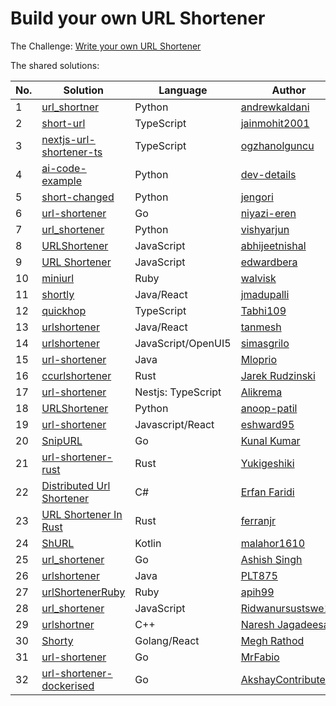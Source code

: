 # Build your own URL Shortener

The Challenge: [Write your own URL Shortener](https://codingchallenges.fyi/challenges/challenge-url-shortener)

The shared solutions:

| No. | Solution | Language | Author |
|----|----------|----------|--------|
| 1 | [url_shortner](https://github.com/andrewkaldani/url_shortner) | Python | [andrewkaldani](https://github.com/andrewkaldani) |
| 2 | [short-url](https://github.com/jainmohit2001/short-url) | TypeScript | [jainmohit2001](https://github.com/jainmohit2001) |
| 3 | [nextjs-url-shortener-ts](https://github.com/ogzhanolguncu/nextjs-url-shortener-ts) | TypeScript | [ogzhanolguncu](https://github.com/ogzhanolguncu) |
| 4 | [ai-code-example](https://github.com/dev-details/ai-code-example) | Python | [dev-details](https://github.com/dev-details) |
| 5 | [short-changed](https://github.com/jengori/short-changed) | Python | [jengori](https://github.com/jengori) |
| 6 | [url-shortener](https://github.com/niyazi-eren/url-shortener) | Go | [niyazi-eren](https://github.com/niyazi-eren/url-shortener) |
| 7 | [url_shortener](https://github.com/vishyarjun/url_shortener) | Python | [vishyarjun](https://github.com/vishyarjun) |
| 8 | [URLShortener](https://github.com/abhijeetnishal/URLShortener) | JavaScript | [abhijeetnishal](https://github.com/abhijeetnishal) |
| 9 | [URL Shortener](https://github.com/edwardbera/Url-Shortener) | JavaScript | [edwardbera](https://github.com/edwardbera) |
| 10 | [miniurl](https://github.com/walvisk/miniurl) | Ruby | [walvisk](https://github.com/walvisk) |
| 11 | [shortly](https://github.com/jmadupalli/shortly) | Java/React | [jmadupalli](https://github.com/jmadupalli) |
| 12 | [quickhop](https://github.com/Tabhi109/quickhop) | TypeScript | [Tabhi109](https://github.com/Tabhi109) |
| 13 | [urlshortener](https://github.com/tanmesh/urlshortener) | Java/React | [tanmesh](https://github.com/tanmesh) | 
| 14 | [urlshortener](https://github.com/simasgrilo/urlshortener) | JavaScript/OpenUI5 | [simasgrilo](https://github.com/simasgrilo) |
| 15 | [url-shortener](https://github.com/Mloprio/url-shortener) | Java | [Mloprio](https://github.com/Mloprio) |
| 16 | [ccurlshortener](https://github.com/jarekr/ccurlshortener) | Rust | [Jarek Rudzinski](https://github.com/jarekr) |
| 17 | [url-shortener](https://github.com/Alikrema/url-shortner) | Nestjs: TypeScript | [Alikrema](https://github.com/Alikrema/url-shortner)
| 18 | [URLShortener](https://github.com/anoop-patil/URLShortner) | Python | [anoop-patil](https://github.com/anoop-patil) |
| 19 | [url-shortener](https://github.com/eshward95/url-shortener) | Javascript/React | [eshward95](https://github.com/eshward95) |
| 20 | [SnipURL](https://github.com/KumarVariable/go-for-url-shortner) | Go | [Kunal Kumar](https://github.com/KumarVariable/) |
| 21 | [url-shortener-rust](https://github.com/Yukigeshiki/url-shortener-rust) | Rust | [Yukigeshiki](https://github.com/Yukigeshiki) |
| 22 | [Distributed Url Shortener](https://github.com/Erfan-ffa/UrlShortner-DistributedSystem-) | C# | [Erfan Faridi](https://github.com/Erfan-ffa) |
| 23 | [URL Shortener In Rust](https://github.com/ferranjr/build-your-own-in-rust/tree/main/url-shortener) | Rust | [ferranjr](https://github.com/ferranjr/) |
| 24 | [ShURL](https://github.com/malahor1610/ShURL) | Kotlin | [malahor1610](https://github.com/malahor1610) |
| 25 | [url_shortener](https://github.com/ashishsinghin/url_shortener) | Go | [Ashish Singh](https://github.com/ashishsinghin) |
| 26 | [urlshortener](https://github.com/PLT875/urlshortener) | Java | [PLT875](https://github.com/PLT875) |
| 27 | [urlShortenerRuby](https://github.com/apih99/urlShortenerRuby) | Ruby | [apih99](https://github.com/apih99) |
| 28 | [url_shortener](https://github.com/Ridwanursustswe18/coding_challanges_url_shortener) | JavaScript | [Ridwanursustswe18](https://github.com/Ridwanursustswe18) |
| 29 | [urlshortner](https://github.com/Infinage/cpp-experiments/tree/main/url-shortner) | C++ | [Naresh Jagadeesan](https://github.com/Infinage) |
| 30 | [Shorty](https://github.com/meghrathod/shorty) | Golang/React | [Megh Rathod](https://github.com/meghrathod) |
| 31 | [url-shortener](https://github.com/MrFabio/go-coding-challenges/tree/main/url-shortener) | Go | [MrFabio](https://github.com/MrFabio) |
| 32 | [url-shortener-dockerised](https://github.com/AkshayContributes/url-shortener) | Go | [AkshayContributes](https://github.com/AkshayContributes) | 
